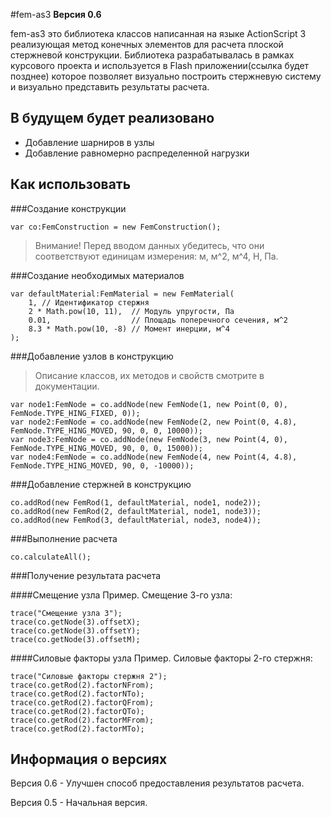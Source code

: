 #fem-as3
**Версия 0.6**

fem-as3 это библиотека классов написанная на языке ActionScript 3 реализующая метод конечных элементов для расчета плоской стержневой конструкции. Библиотека разрабатывалась в рамках курсового проекта и используется в Flash приложении(ссылка будет позднее) которое позволяет визуально построить стержневую систему и визуально представить результаты расчета.

## В будущем будет реализовано
- Добавление шарниров в узлы
- Добавление равномерно распределенной нагрузки

## Как использовать

###Создание конструкции
```as3
var co:FemConstruction = new FemConstruction();
```

> Внимание! Перед вводом данных убедитесь, что они соответствуют
> единицам измерения: м, м^2, м^4, Н, Па.

###Создание необходимых материалов
```as3
var defaultMaterial:FemMaterial = new FemMaterial(
    1, // Идентификатор стержня
    2 * Math.pow(10, 11),  // Модуль упругости, Па
    0.01,                  // Площадь поперечного сечения, м^2
    8.3 * Math.pow(10, -8) // Момент инерции, м^4
);
```

###Добавление узлов в конструкцию
> Описание классов, их методов и свойств смотрите в документации.

```as3
var node1:FemNode = co.addNode(new FemNode(1, new Point(0, 0), FemNode.TYPE_HING_FIXED, 0));
var node2:FemNode = co.addNode(new FemNode(2, new Point(0, 4.8), FemNode.TYPE_HING_MOVED, 90, 0, 0, 10000));
var node3:FemNode = co.addNode(new FemNode(3, new Point(4, 0), FemNode.TYPE_HING_MOVED, 90, 0, 0, 15000));
var node4:FemNode = co.addNode(new FemNode(4, new Point(4, 4.8), FemNode.TYPE_HING_MOVED, 90, 0, -10000));
```

###Добавление стержней в конструкцию
```as3
co.addRod(new FemRod(1, defaultMaterial, node1, node2));
co.addRod(new FemRod(2, defaultMaterial, node1, node3));
co.addRod(new FemRod(3, defaultMaterial, node3, node4));
```

###Выполнение расчета
```as3
co.calculateAll();
```

###Получение результата расчета

####Смещение узла
Пример. Смещение 3-го узла:
```as3
trace("Смещение узла 3");
trace(co.getNode(3).offsetX);
trace(co.getNode(3).offsetY);
trace(co.getNode(3).offsetM);
```

####Силовые факторы узла
Пример. Силовые факторы 2-го стержня:
```as3
trace("Силовые факторы стержня 2");
trace(co.getRod(2).factorNFrom);
trace(co.getRod(2).factorNTo);
trace(co.getRod(2).factorQFrom);
trace(co.getRod(2).factorQTo);
trace(co.getRod(2).factorMFrom);
trace(co.getRod(2).factorMTo);
```

## Информация о версиях
Версия 0.6 - Улучшен способ предоставления результатов расчета.

Версия 0.5 - Начальная версия.

